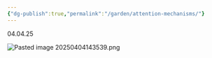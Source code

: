 ```yaml
---
{"dg-publish":true,"permalink":"/garden/attention-mechanisms/"}
---
```


04.04.25

![Pasted image 20250404143539.png](/img/user/images/Pasted%20image%2020250404143539.png)
